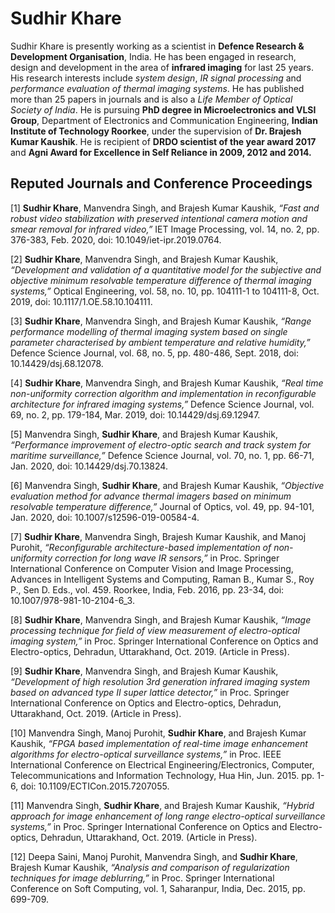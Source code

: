 # Sudhir Khare

Sudhir Khare is presently working as a scientist in **Defence Research & Development Organisation**, India. He has been engaged in research, design and development in the area of **infrared imaging** for last 25 years. His research interests include *system design*, *IR signal processing* and *performance evaluation of thermal imaging systems*. He has published more than 25 papers in journals and is also a *Life Member of Optical Society of India*. He is pursuing **PhD degree in Microelectronics and VLSI Group**, Department of Electronics and Communication Engineering, **Indian Institute of Technology Roorkee**, under the supervision of **Dr. Brajesh Kumar Kaushik**. He is recipient of **DRDO scientist of the year award 2017** and **Agni Award for Excellence in Self Reliance in 2009, 2012 and 2014.**

## Reputed Journals and Conference Proceedings

[1] **Sudhir Khare**, Manvendra Singh, and Brajesh Kumar Kaushik, *“Fast and robust video stabilization with preserved intentional camera motion and smear removal for infrared video,”* IET Image Processing, vol. 14, no. 2, pp. 376-383, Feb. 2020, doi: 10.1049/iet-ipr.2019.0764.   

[2] **Sudhir Khare**, Manvendra Singh, and Brajesh Kumar Kaushik, *“Development and validation of a quantitative model for the subjective and objective minimum resolvable temperature difference of thermal imaging systems,”* Optical Engineering, vol. 58, no. 10, pp. 104111-1 to 104111-8, Oct. 2019, doi: 10.1117/1.OE.58.10.104111. 

[3] **Sudhir Khare**, Manvendra Singh, and Brajesh Kumar Kaushik, *“Range performance modelling of thermal imaging system based on single parameter characterised by ambient temperature and relative humidity,”* Defence Science Journal, vol. 68, no. 5, pp. 480-486, Sept. 2018,  doi: 10.14429/dsj.68.12078. 

[4] **Sudhir Khare**, Manvendra Singh, and Brajesh Kumar Kaushik, *“Real time non-uniformity correction algorithm and implementation in reconfigurable architecture for infrared imaging systems,”* Defence Science Journal, vol. 69, no. 2, pp. 179-184, Mar. 2019, doi: 10.14429/dsj.69.12947.                     

[5] Manvendra Singh, **Sudhir Khare**, and Brajesh Kumar Kaushik, *“Performance improvement of    electro-optic search and track system for maritime surveillance,”* Defence Science Journal, vol. 70, no. 1,   pp. 66-71, Jan. 2020, doi: 10.14429/dsj.70.13824. 

[6] Manvendra Singh, **Sudhir Khare**, and Brajesh Kumar Kaushik, *“Objective evaluation method for advance thermal imagers based on minimum resolvable temperature difference,”* Journal of Optics,     vol. 49, pp. 94-101, Jan. 2020, doi: 10.1007/s12596-019-00584-4. 

[7] **Sudhir Khare**, Manvendra Singh, Brajesh Kumar Kaushik, and Manoj Purohit, *“Reconfigurable architecture-based implementation of non-uniformity correction for long wave IR sensors,”* in Proc. Springer International Conference on Computer Vision and Image Processing, Advances in Intelligent Systems and Computing, Raman B., Kumar S., Roy P., Sen D. Eds., vol. 459. Roorkee, India, Feb. 2016, pp. 23-34, doi: 10.1007/978-981-10-2104-6_3.

[8] **Sudhir Khare**, Manvendra Singh, and Brajesh Kumar Kaushik, *“Image processing technique for field of view measurement of electro-optical imaging system,”* in Proc. Springer International Conference on Optics and Electro-optics, Dehradun, Uttarakhand, Oct. 2019.  (Article in Press).

[9] **Sudhir Khare**, Manvendra Singh, and Brajesh Kumar Kaushik, *“Development of high resolution 3rd generation infrared imaging system based on advanced type II super lattice detector,”* in Proc. Springer International Conference on Optics and Electro-optics, Dehradun, Uttarakhand, Oct. 2019.  (Article in Press).

[10] Manvendra Singh, Manoj Purohit, **Sudhir Khare**, and Brajesh Kumar Kaushik, *“FPGA based implementation of real-time image enhancement algorithms for electro-optical surveillance systems,”* in Proc. IEEE International Conference on Electrical Engineering/Electronics, Computer, Telecommunications and Information Technology, Hua Hin, Jun. 2015. pp. 1-6,               doi: 10.1109/ECTICon.2015.7207055.

[11] Manvendra Singh, **Sudhir Khare**, and Brajesh Kumar Kaushik, *“Hybrid approach for image enhancement of long range electro-optical surveillance systems,”* in Proc. Springer International Conference on Optics and Electro-optics, Dehradun, Uttarakhand, Oct. 2019. (Article in Press).

[12] Deepa Saini, Manoj Purohit, Manvendra Singh, and **Sudhir Khare**, Brajesh Kumar Kaushik, *“Analysis and comparison of regularization techniques for image deblurring,”* in Proc. Springer International Conference on Soft Computing, vol. 1, Saharanpur, India, Dec. 2015, pp. 699-709.
